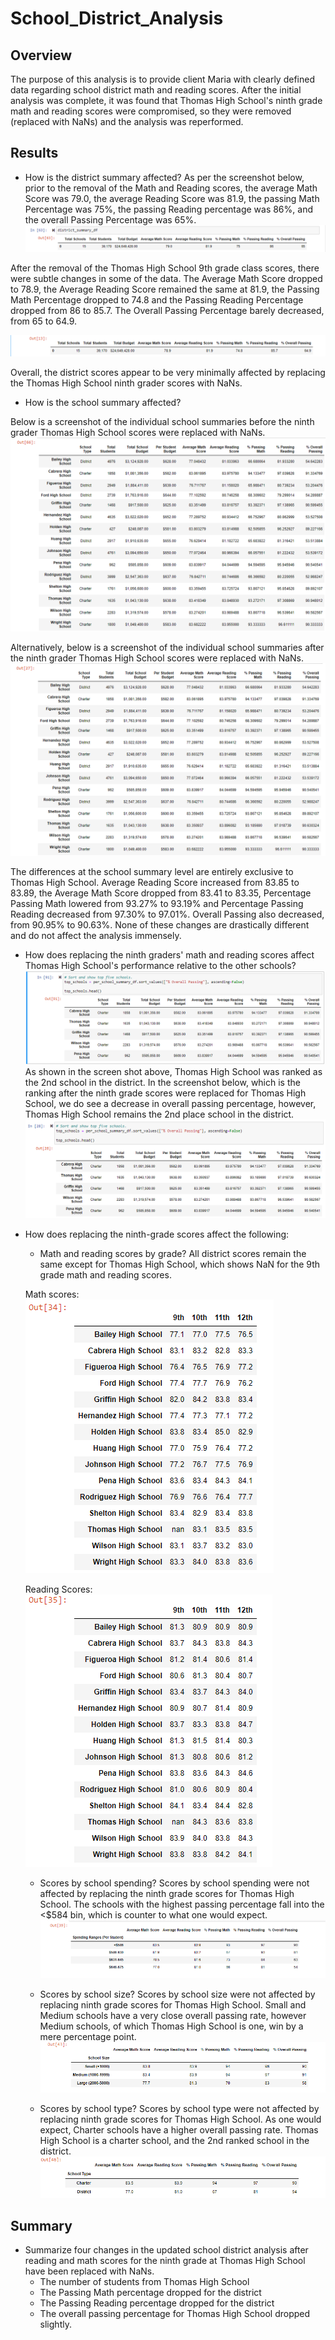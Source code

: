 # School_District_Analysis
## Overview
The purpose of this analysis is to provide client Maria with clearly defined data regarding school district math and reading scores. After the initial analysis was complete, it was found that Thomas High School's ninth grade math and reading scores were compromised, so they were removed (replaced with NaNs) and the analysis was reperformed.
## Results
* How is the district summary affected?
As per the screenshot below, prior to the removal of the Math and Reading scores,  the average Math Score was 79.0, the average Reading Score was 81.9, the passing Math Percentage was 75%, the passing Reading percentage was 86%, and the overall Passing Percentage was 65%.
![District Analysis Before](Screenshots/District_Analysis_Before.png)

After the removal of the Thomas High School 9th grade class scores, there were subtle changes in some of the data. The Average Math Score dropped to 78.9, the Average Reading Score remained the same at 81.9, the Passing Math Percentage dropped to 74.8 and the Passing Reading Percentage dropped from 86 to 85.7. The Overall Passing Percentage barely decreased, from 65 to 64.9. 

![District Analysis After](Screenshots/District_Analysis_After.png)

Overall, the district scores appear to be very minimally affected by replacing the Thomas High School ninth grader scores with NaNs. 

* How is the school summary affected?

Below is a screenshot of the individual school summaries before the ninth grader Thomas High School scores were replaced with NaNs.
![School Summary Before](Screenshots/School_Summary_Before.png)

Alternatively, below is a screenshot of the individual school summaries after the ninth grader Thomas High School scores were replaced with NaNs. 
![School Summary After](Screenshots/School_Summary_After2.png)

The differences at the school summary level are entirely exclusive to Thomas High School. Average Reading Score increased from 83.85 to 83.89, the Average Math Score dropped from 83.41 to 83.35, Percentage Passing Math lowered from 93.27% to 93.19% and Percentage Passing Reading decreased from 97.30% to 97.01%. Overall Passing also decreased, from 90.95% to 90.63%. None of these changes are drastically different and do not affect the analysis immensely.

* How does replacing the ninth graders' math and reading scores affect Thomas High School's performance relative to the other schools?
![School Ranking](Screenshots/top_5_schools_before.png)
As shown in the screen shot above, Thomas High School was ranked as the 2nd school in the district. In the screenshot below, which is the ranking after the ninth grade scores were replaced for Thomas High School, we do see a decrease in overall passing percentage, however, Thomas High School remains the 2nd place school in the district.
![School Ranking](Screenshots/top_5_schools_after.png)
* How does replacing the ninth-grade scores affect the following:
     - Math and reading scores by grade?
     All district scores remain the same except for Thomas High School, which shows NaN for the 9th grade math and reading scores.
     
     Math scores:
     ![Math Scores](Screenshots/math_scores_by_grade.png)
     
     Reading Scores:
     ![Reading Scores](Screenshots/reading_scores_by_grade.png)
      
     - Scores by school spending?
     Scores by school spending were not affected by replacing the ninth grade scores for Thomas High School. The schools with the highest passing percentage fall into the <$584 bin, which is counter to what one would expect.
     ![Spending Ranges](Screenshots/spending_ranges.png)
     
     - Scores by school size?
     Scores by school size were not affected by replacing ninth grade scores for Thomas High School. Small and Medium schools have a very close overall passing rate, however Medium schools, of which Thomas High School is one, win by a mere percentage point.
     ![School Size](Screenshots/school_size.png)
     
     - Scores by school type?
     Scores by school type were not affected by replacing ninth grade scores for Thomas High School. As one would expect, Charter schools have a higher overall passing rate. Thomas High School is a charter school, and the 2nd ranked school in the district.
     ![School Type](Screenshots/school_type.png)

## Summary

* Summarize four changes in the updated school district analysis after reading and math scores for the ninth grade at Thomas High School have been replaced with NaNs.
     - The number of students from Thomas High School
     - The Passing Math percentage dropped for the district
     - The Passing Reading percentage dropped for the district
     - The overall passing percentage for Thomas High School dropped slightly.
